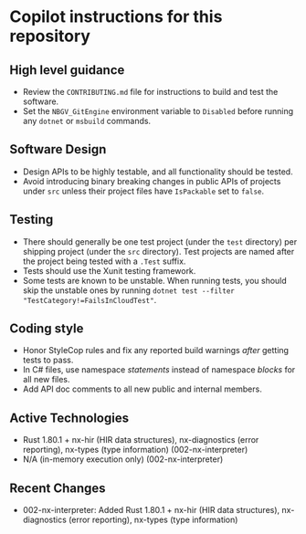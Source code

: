 # Copilot instructions for this repository

## High level guidance

* Review the `CONTRIBUTING.md` file for instructions to build and test the software.
* Set the `NBGV_GitEngine` environment variable to `Disabled` before running any `dotnet` or `msbuild` commands.

## Software Design

* Design APIs to be highly testable, and all functionality should be tested.
* Avoid introducing binary breaking changes in public APIs of projects under `src` unless their project files have `IsPackable` set to `false`.

## Testing

* There should generally be one test project (under the `test` directory) per shipping project (under the `src` directory). Test projects are named after the project being tested with a `.Test` suffix.
* Tests should use the Xunit testing framework.
* Some tests are known to be unstable. When running tests, you should skip the unstable ones by running `dotnet test --filter "TestCategory!=FailsInCloudTest"`.

## Coding style

* Honor StyleCop rules and fix any reported build warnings *after* getting tests to pass.
* In C# files, use namespace *statements* instead of namespace *blocks* for all new files.
* Add API doc comments to all new public and internal members.

## Active Technologies
- Rust 1.80.1 + nx-hir (HIR data structures), nx-diagnostics (error reporting), nx-types (type information) (002-nx-interpreter)
- N/A (in-memory execution only) (002-nx-interpreter)

## Recent Changes
- 002-nx-interpreter: Added Rust 1.80.1 + nx-hir (HIR data structures), nx-diagnostics (error reporting), nx-types (type information)
